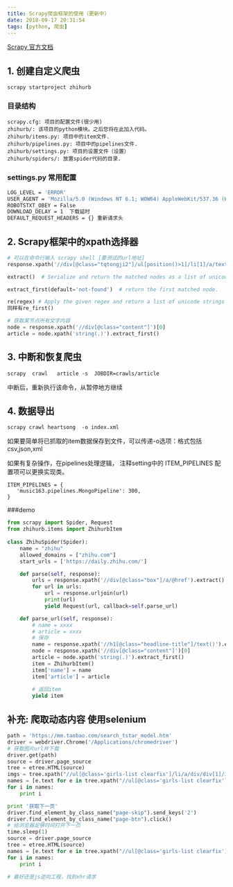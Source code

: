 ```yaml
---
title: Scrapy爬虫框架的使用（更新中）
date: 2018-09-17 20:31:54
tags: [python, 爬虫]
---
```

[Scrapy 官方文档](https://doc.scrapy.org/en/1.5/)
## 1. 创建自定义爬虫
    scrapy startproject zhihurb
<!--more-->

### 目录结构
    scrapy.cfg: 项目的配置文件(很少用)
    zhihurb/: 该项目的python模块。之后您将在此加入代码。
    zhihurb/items.py: 项目中的item文件.
    zhihurb/pipelines.py: 项目中的pipelines文件.
    zhihurb/settings.py: 项目的设置文件（设置）
    zhihurb/spiders/: 放置spider代码的目录.

### settings.py 常用配置
``` bash
LOG_LEVEL = 'ERROR'
USER_AGENT = 'Mozilla/5.0 (Windows NT 6.1; WOW64) AppleWebKit/537.36 (KHTML, like Gecko) Chrome/55.0.2883.87 Safari/537.36'
ROBOTSTXT_OBEY = False 
DOWNLOAD_DELAY = 1  下载延时
DEFAULT_REQUEST_HEADERS = {} 重新请求头
```

## 2. Scrapy框架中的xpath选择器
``` python
# 可以在命令行输入 scrapy shell [要测试的url地址]
response.xpath('//div[@class="tqtongji2"]/ul[position()>1]/li[1]/a/text()').extract() 进行测试

extract()  # Serialize and return the matched nodes as a list of unicode strings. Percent encoded content is unquoted. 

extract_first(default='not-found')  # return the first matched node.

re(regex) # Apply the given regex and return a list of unicode strings with the matches.
同样有re_first()

# 获取某节点所有文字内容
node = response.xpath('//div[@class="content"]')[0]
article = node.xpath('string(.)').extract_first()

```

## 3. 中断和恢复爬虫
    scrapy  crawl   article -s  JOBDIR=crawls/article
中断后，重新执行该命令，从暂停地方继续

## 4. 数据导出
    scrapy crawl heartsong  -o index.xml  
如果要简单将已抓取的item数据保存到文件，可以传递-o选项：格式包括 csv,json,xml

如果有复杂操作，在pipelines处理逻辑， 注释setting中的 ITEM_PIPELINES 配置项可以更换实现类。
```
ITEM_PIPELINES = {
   'music163.pipelines.MongoPipeline': 300,
}

```

###demo
``` python
from scrapy import Spider, Request
from zhihurb.items import ZhihurbItem
 
class ZhihuSpider(Spider):
    name = "zhihu"
    allowed_domains = ["zhihu.com"]
    start_urls = ['https://daily.zhihu.com/']

    def parse(self, response):
        urls = response.xpath('//div[@class="box"]/a/@href').extract()
        for url in urls:
            url = response.urljoin(url)
            print(url)
            yield Request(url, callback=self.parse_url)

    def parse_url(self, response):
        # name = xxxx
        # article = xxxx
        # 保存
        name = response.xpath('//h1[@class="headline-title"]/text()').extract_first()
        node = response.xpath('//div[@class="content"]')[0]
        article = node.xpath('string(.)').extract_first()
        item = ZhihurbItem()
        item['name'] = name
        item['article'] = article
     
        # 返回item
        yield item
```
## 补充: 爬取动态内容 使用selenium
``` python
path = 'https://mm.taobao.com/search_tstar_model.htm'
driver = webdriver.Chrome('/Applications/chromedriver')
# 获取图片url并下载
driver.get(path)
source = driver.page_source
tree = etree.HTML(source)
imgs = tree.xpath("//ul[@class='girls-list clearfix']/li/a/div/div[1]/img/@src")
names = [e.text for e in tree.xpath("//ul[@class='girls-list clearfix']/li/a/div/div[2]/span[1]")]
for i in names:
    print i

print '获取下一页'
driver.find_element_by_class_name("page-skip").send_keys('2')
driver.find_element_by_class_name("page-btn").click()
# 给浏览器足够时间打开下一页
time.sleep(1)
source = driver.page_source
tree = etree.HTML(source)
names = [e.text for e in tree.xpath("//ul[@class='girls-list clearfix']/li/a/div/div[2]/span[1]")]
for i in names:
    print i

# 最好还是js逆向工程，找到xhr请求
```


